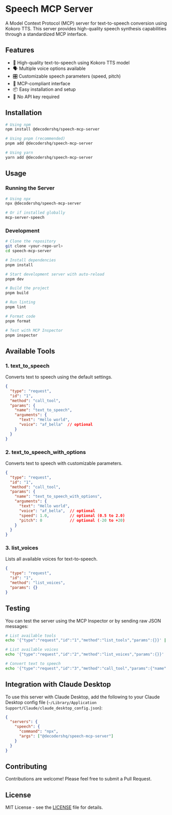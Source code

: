 # Speech MCP Server

A Model Context Protocol (MCP) server for text-to-speech conversion using Kokoro TTS. This server provides high-quality speech synthesis capabilities through a standardized MCP interface.

## Features

- 🎯 High-quality text-to-speech using Kokoro TTS model
- 🗣️ Multiple voice options available
- 🎛️ Customizable speech parameters (speed, pitch)
- 🔌 MCP-compliant interface
- 📦 Easy installation and setup
- 🚀 No API key required

## Installation

```bash
# Using npm
npm install @decodershq/speech-mcp-server

# Using pnpm (recommended)
pnpm add @decodershq/speech-mcp-server

# Using yarn
yarn add @decodershq/speech-mcp-server
```

## Usage

### Running the Server

```bash
# Using npx
npx @decodershq/speech-mcp-server

# Or if installed globally
mcp-server-speech
```

### Development

```bash
# Clone the repository
git clone <your-repo-url>
cd speech-mcp-server

# Install dependencies
pnpm install

# Start development server with auto-reload
pnpm dev

# Build the project
pnpm build

# Run linting
pnpm lint

# Format code
pnpm format

# Test with MCP Inspector
pnpm inspector
```

## Available Tools

### 1. text_to_speech
Converts text to speech using the default settings.

```json
{
  "type": "request",
  "id": "1",
  "method": "call_tool",
  "params": {
    "name": "text_to_speech",
    "arguments": {
      "text": "Hello world",
      "voice": "af_bella"  // optional
    }
  }
}
```

### 2. text_to_speech_with_options
Converts text to speech with customizable parameters.

```json
{
  "type": "request",
  "id": "1",
  "method": "call_tool",
  "params": {
    "name": "text_to_speech_with_options",
    "arguments": {
      "text": "Hello world",
      "voice": "af_bella",  // optional
      "speed": 1.0,         // optional (0.5 to 2.0)
      "pitch": 0            // optional (-20 to +20)
    }
  }
}
```

### 3. list_voices
Lists all available voices for text-to-speech.

```json
{
  "type": "request",
  "id": "1",
  "method": "list_voices",
  "params": {}
}
```

## Testing

You can test the server using the MCP Inspector or by sending raw JSON messages:

```bash
# List available tools
echo '{"type":"request","id":"1","method":"list_tools","params":{}}' | node dist/index.js

# List available voices
echo '{"type":"request","id":"2","method":"list_voices","params":{}}' | node dist/index.js

# Convert text to speech
echo '{"type":"request","id":"3","method":"call_tool","params":{"name":"text_to_speech","arguments":{"text":"Hello world","voice":"af_bella"}}}' | node dist/index.js
```

## Integration with Claude Desktop

To use this server with Claude Desktop, add the following to your Claude Desktop config file (`~/Library/Application Support/Claude/claude_desktop_config.json`):

```json
{
  "servers": {
    "speech": {
      "command": "npx",
      "args": ["@decodershq/speech-mcp-server"]
    }
  }
}
```

## Contributing

Contributions are welcome! Please feel free to submit a Pull Request.

## License

MIT License - see the [LICENSE](LICENSE) file for details. 